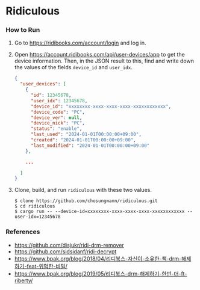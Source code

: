 # Ridiculous

### How to Run

1. Go to https://ridibooks.com/account/login and log in.

2. Open https://account.ridibooks.com/api/user-devices/app to get the device information. Then, in the JSON result to this, find and write down the values of the fields `device_id` and `user_idx`.

    ```json
    {
      "user_devices": [
        {
          "id": 12345678,
          "user_idx": 12345678,
          "device_id": "xxxxxxxx-xxxx-xxxx-xxxx-xxxxxxxxxxxx",
          "device_code": "PC",
          "device_ver": null,
          "device_nick": "PC",
          "status": "enable",
          "last_used": "2024-01-01T00:00:00+09:00",
          "created": "2024-01-01T00:00:00+09:00",
          "last_modified": "2024-01-01T00:00:00+09:00"
        },

        ...

      ]
    }
    ```

3. Clone, build, and run `ridiculous` with these two values.

    ```console
    $ clone https://github.com/chosungmann/ridiculous.git
    $ cd ridiculous
    $ cargo run -- --device-id=xxxxxxxx-xxxx-xxxx-xxxx-xxxxxxxxxxxx --user-idx=12345678
    ```

### References

* https://github.com/disjukr/ridi-drm-remover
* https://github.com/sidsidanf/ridi-decrypt
* https://www.bpak.org/blog/2018/04/리디북스-자신이-소유한-책-drm-해제하기-feat-위험한-비밀/
* https://www.bpak.org/blog/2019/05/리디북스-drm-해제하기-한번-더-ft-riberty/

